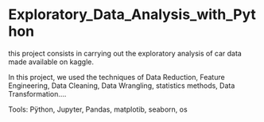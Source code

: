 # Exploratory_Data_Analysis_with_Python

this project consists in carrying out the exploratory analysis of car data made available on kaggle.

In this project, we used the techniques of Data Reduction, Feature Engineering, Data Cleaning, Data Wrangling, statistics methods, Data Transformation....


Tools: Pÿthon, Jupyter, Pandas, matplotib, seaborn, os
